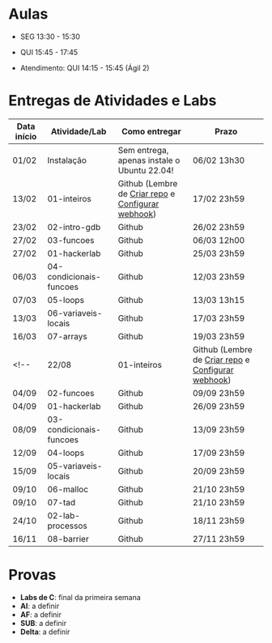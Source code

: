 

# Aulas

* SEG 13:30 - 15:30
* QUI 15:45 - 17:45

* Atendimento: QUI 14:15 - 15:45 (Ágil 2)

# Entregas de Atividades e Labs


| Data início | Atividade/Lab                     | Como entregar                                                         | Prazo              |
|-------------|-----------------------------------|-----------------------------------------------------------------------|--------------------|
| 01/02 | Instalação | Sem entrega, apenas instale o Ubuntu 22.04! | 06/02 13h30 |
| 13/02 | 01-inteiros | Github (Lembre de [Criar repo](https://classroom.github.com/a/XuVO6cKi) e [Configurar webhook](https://insper.blackboard.com/bbcswebdav/pid-1122467-dt-content-rid-11885055_2/xid-11885055_2)) | 17/02 23h59 |
| 23/02 | 02-intro-gdb | Github | 26/02 23h59 |
| 27/02 | 03-funcoes | Github | 06/03 12h00 |
| 27/02 | 01-hackerlab | Github | 25/03 23h59 |
| 06/03 | 04-condicionais-funcoes | Github | 12/03 23h59 |
| 07/03 | 05-loops | Github | 13/03 13h15 |
| 13/03 | 06-variaveis-locais | Github | 17/03 23h59 |
| 16/03 | 07-arrays | Github | 19/03 23h59 |
<!-- | 22/08 | 01-inteiros | Github (Lembre de [Criar repo](https://classroom.github.com/a/hPQpWuCt) e [Configurar webhook](https://insper.blackboard.com/webapps/blackboard/content/listContentEditable.jsp?content_id=_918517_1&course_id=_38898_1&mode=reset)) | 26/08 23h59 |
| 04/09 | 02-funcoes | Github | 09/09 23h59 |
| 04/09 | 01-hackerlab | Github | 26/09 23h59 |
| 08/09 | 03-condicionais-funcoes | Github | 13/09 23h59 |
| 12/09 | 04-loops | Github | 17/09 23h59 |
| 15/09 | 05-variaveis-locais | Github | 20/09 23h59 |
| 09/10 | 06-malloc | Github | 21/10 23h59 |
| 09/10 | 07-tad | Github | 21/10 23h59 |
| 24/10 | 02-lab-processos | Github | 18/11 23h59 |
| 16/11 | 08-barrier | Github | 27/11 23h59 | -->


# Provas

- **Labs de C**: final da primeira semana
- **AI**: a definir
- **AF**: a definir
- **SUB**: a definir
- **Delta**: a definir
